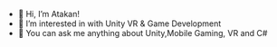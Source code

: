 - 👋 Hi, I’m Atakan!
- 👀 I’m interested in with Unity VR & Game Development
- 💬 You can ask me anything about Unity,Mobile Gaming, VR and C#

<!---
At2-cmd/At2-cmd is a ✨ special ✨ repository because its `README.md` (this file) appears on your GitHub profile.
You can click the Preview link to take a look at your changes.
--->
